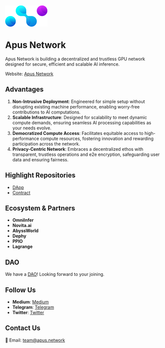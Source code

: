 ![Apus Network Logo](./profile/logo.svg)

# Apus Network
Apus Network is building a decentralized and trustless GPU network designed for secure, efficient and scalable AI inference.

Website: [Apus Network](https://www.apus.network/)

## Advantages

1. **Non-Intrusive Deployment**: Engineered for simple setup without disrupting existing machine performance, enabling worry-free contributions to AI computations.
2. **Scalable Infrastructure**: Designed for scalability to meet dynamic compute demands, ensuring seamless AI processing capabilities as your needs evolve.
3. **Democratized Compute Access**: Facilitates equitable access to high-performance compute resources, fostering innovation and rewarding participation across the network.
4. **Privacy-Centric Network**: Embraces a decentralized ethos with transparent, trustless operations and e2e encryption, safeguarding user data and ensuring fairness.

## Highlight Repositories
- [DApp](https://github.com/apuslabs/apus-web-console)
- [Contract]([https://github.dev/ironGYII/xxxx](https://github.com/apuslabs/apus_zkp_market))

## Ecosystem & Partners
- **Omnilnfer**
- **Novita.ai**
- **AbyssWorld**
- **Dephy**
- **PPIO**
- **Lagrange**

## DAO
We have a [DAO](https://t.me/+AWdHtLSl2m4yM2I1)! Looking forward to your joining.

## Follow Us
- **Medium**: [Medium](https://medium.com/@apusnetwork)
- **Telegram**: [Telegram](https://t.me/+AWdHtLSl2m4yM2I1)
- **Twitter**: [Twitter](https://twitter.com/apus_network)

## Contact Us
📧 Email: [team@apus.network](mailto:team@apus.network)
